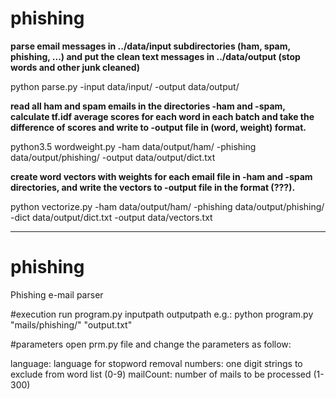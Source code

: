 # phishing

**parse email messages in ../data/input subdirectories (ham, spam, phishing, ...) and put the clean text messages in ../data/output (stop words and other junk cleaned)**

python parse.py -input data/input/ -output data/output/

**read all ham and spam emails in the directories -ham and -spam, calculate tf.idf average scores for each word in each batch and take the difference of scores and write to -output file in (word, weight) format.**

python3.5 wordweight.py -ham data/output/ham/ -phishing data/output/phishing/ -output data/output/dict.txt

**create word vectors with weights for each email file in -ham and -spam directories, and write the vectors to -output file in the format (???).**

python vectorize.py -ham data/output/ham/ -phishing data/output/phishing/ -dict data/output/dict.txt -output data/vectors.txt

-----------
# phishing
Phishing e-mail parser

#execution
run program.py inputpath outputpath
e.g.: python program.py "mails/phishing/" "output.txt"

#parameters
open prm.py file and change the parameters as follow:

language: language for stopword removal
numbers: one digit strings to exclude from word list (0-9)
mailCount: number of mails to be processed (1-300)

